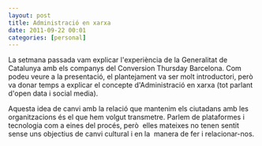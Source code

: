 ```yaml
---
layout: post
title: Administració en xarxa
date: 2011-09-22 00:01
categories: [personal]
---
```

La setmana passada vam explicar l'experiència de la Generalitat de Catalunya amb els companys del Conversion Thursday Barcelona. Com podeu veure a la presentació, el plantejament va ser molt introductori, però va donar temps a explicar el concepte d'Administració en xarxa (tot parlant d'open data i social media).

Aquesta idea de canvi amb la relació que mantenim els ciutadans amb les organitzacions és el que hem volgut transmetre. Parlem de plataformes i tecnologia com a eines del procés, però  elles mateixes no tenen sentit sense uns objectius de canvi cultural i en la  manera de fer i relacionar-nos.

